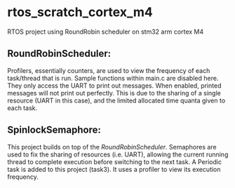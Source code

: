 # rtos_scratch_cortex_m4
RTOS project using RoundRobin scheduler on stm32 arm cortex M4
## RoundRobinScheduler: 
  Profilers, essentially counters, are used to view the frequency of each task/thread that is run.
  Sample functions within main.c are disabled here. They only access the UART to print out messages. When enabled, printed messages will not print out perfectly.
  This is due to the sharing of a single resource (UART in this case), and the limited allocated time quanta given to each task.
## SpinlockSemaphore: 
  This project builds on top of the *RoundRobinScheduler*. 
  Semaphores are used to fix the sharing of resources (i.e. UART), allowing the current running thread to complete execution before switching
  to the next task.
  A Periodic task is added to this project (task3). It uses a profiler to view its execution frequency.
 
